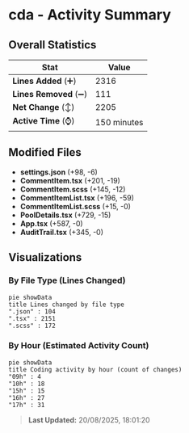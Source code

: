 # cda - Activity Summary 

## Overall Statistics

| Stat                   | Value                                                             |
| ---------------------- | ----------------------------------------------------------------- |
| **Lines Added** (➕)   | 2316                                          |
| **Lines Removed** (➖) | 111                                        |
| **Net Change** (↕)    | 2205                |
| **Active Time** (⌚)   | 150 minutes |


## Modified Files
- **settings.json** (+98, -6)
- **CommentItem.tsx** (+201, -19)
- **CommentItem.scss** (+145, -12)
- **CommentItemList.tsx** (+196, -59)
- **CommentItemList.scss** (+15, -0)
- **PoolDetails.tsx** (+729, -15)
- **App.tsx** (+587, -0)
- **AuditTrail.tsx** (+345, -0)

## Visualizations

### By File Type (Lines Changed)

```mermaid
pie showData
title Lines changed by file type
".json" : 104
".tsx" : 2151
".scss" : 172
```

### By Hour (Estimated Activity Count)

```mermaid
pie showData
title Coding activity by hour (count of changes)
"09h" : 4
"10h" : 18
"15h" : 15
"16h" : 27
"17h" : 31
```


> **Last Updated:** 20/08/2025, 18:01:20